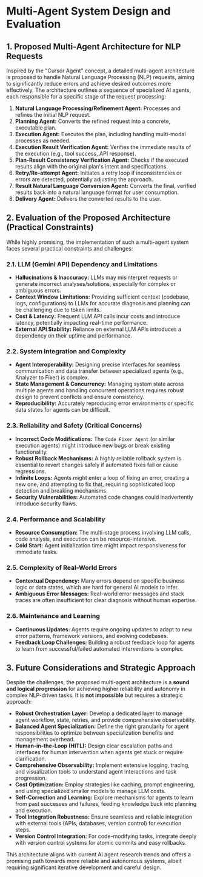 # Multi-Agent System Design and Evaluation

## 1. Proposed Multi-Agent Architecture for NLP Requests

Inspired by the "Cursor Agent" concept, a detailed multi-agent architecture is proposed to handle Natural Language Processing (NLP) requests, aiming to significantly reduce errors and achieve desired outcomes more effectively. The architecture outlines a sequence of specialized AI agents, each responsible for a specific stage of the request processing:

1.  **Natural Language Processing/Refinement Agent:** Processes and refines the initial NLP request.
2.  **Planning Agent:** Converts the refined request into a concrete, executable plan.
3.  **Execution Agent:** Executes the plan, including handling multi-modal processes as needed.
4.  **Execution Result Verification Agent:** Verifies the immediate results of the execution (e.g., tool success, API response).
5.  **Plan-Result Consistency Verification Agent:** Checks if the executed results align with the original plan's intent and specifications.
6.  **Retry/Re-attempt Agent:** Initiates a retry loop if inconsistencies or errors are detected, potentially adjusting the approach.
7.  **Result Natural Language Conversion Agent:** Converts the final, verified results back into a natural language format for user consumption.
8.  **Delivery Agent:** Delivers the converted results to the user.

## 2. Evaluation of the Proposed Architecture (Practical Constraints)

While highly promising, the implementation of such a multi-agent system faces several practical constraints and challenges:

### 2.1. LLM (Gemini API) Dependency and Limitations

*   **Hallucinations & Inaccuracy:** LLMs may misinterpret requests or generate incorrect analyses/solutions, especially for complex or ambiguous errors.
*   **Context Window Limitations:** Providing sufficient context (codebase, logs, configurations) to LLMs for accurate diagnosis and planning can be challenging due to token limits.
*   **Cost & Latency:** Frequent LLM API calls incur costs and introduce latency, potentially impacting real-time performance.
*   **External API Stability:** Reliance on external LLM APIs introduces a dependency on their uptime and performance.

### 2.2. System Integration and Complexity

*   **Agent Interoperability:** Designing precise interfaces for seamless communication and data transfer between specialized agents (e.g., Analyzer to Fixer) is complex.
*   **State Management & Concurrency:** Managing system state across multiple agents and handling concurrent operations requires robust design to prevent conflicts and ensure consistency.
*   **Reproducibility:** Accurately reproducing error environments or specific data states for agents can be difficult.

### 2.3. Reliability and Safety (Critical Concerns)

*   **Incorrect Code Modifications:** The `Code Fixer Agent` (or similar execution agents) might introduce new bugs or break existing functionality.
*   **Robust Rollback Mechanisms:** A highly reliable rollback system is essential to revert changes safely if automated fixes fail or cause regressions.
*   **Infinite Loops:** Agents might enter a loop of fixing an error, creating a new one, and attempting to fix that, requiring sophisticated loop detection and breaking mechanisms.
*   **Security Vulnerabilities:** Automated code changes could inadvertently introduce security flaws.

### 2.4. Performance and Scalability

*   **Resource Consumption:** The multi-stage process involving LLM calls, code analysis, and execution can be resource-intensive.
*   **Cold Start:** Agent initialization time might impact responsiveness for immediate tasks.

### 2.5. Complexity of Real-World Errors

*   **Contextual Dependency:** Many errors depend on specific business logic or data states, which are hard for general AI models to infer.
*   **Ambiguous Error Messages:** Real-world error messages and stack traces are often insufficient for clear diagnosis without human expertise.

### 2.6. Maintenance and Learning

*   **Continuous Updates:** Agents require ongoing updates to adapt to new error patterns, framework versions, and evolving codebases.
*   **Feedback Loop Challenges:** Building a robust feedback loop for agents to learn from successful/failed automated interventions is complex.

## 3. Future Considerations and Strategic Approach

Despite the challenges, the proposed multi-agent architecture is a **sound and logical progression** for achieving higher reliability and autonomy in complex NLP-driven tasks. It is **not impossible** but requires a strategic approach:

*   **Robust Orchestration Layer:** Develop a dedicated layer to manage agent workflow, state, retries, and provide comprehensive observability.
*   **Balanced Agent Specialization:** Define the right granularity for agent responsibilities to optimize between specialization benefits and management overhead.
*   **Human-in-the-Loop (HITL):** Design clear escalation paths and interfaces for human intervention when agents get stuck or require clarification.
*   **Comprehensive Observability:** Implement extensive logging, tracing, and visualization tools to understand agent interactions and task progression.
*   **Cost Optimization:** Employ strategies like caching, prompt engineering, and using specialized smaller models to manage LLM costs.
*   **Self-Correction and Learning:** Explore mechanisms for agents to learn from past successes and failures, feeding knowledge back into planning and execution.
*   **Tool Integration Robustness:** Ensure seamless and reliable integration with external tools (APIs, databases, version control) for execution steps.
*   **Version Control Integration:** For code-modifying tasks, integrate deeply with version control systems for atomic commits and easy rollbacks.

This architecture aligns with current AI agent research trends and offers a promising path towards more reliable and autonomous systems, albeit requiring significant iterative development and careful design.
